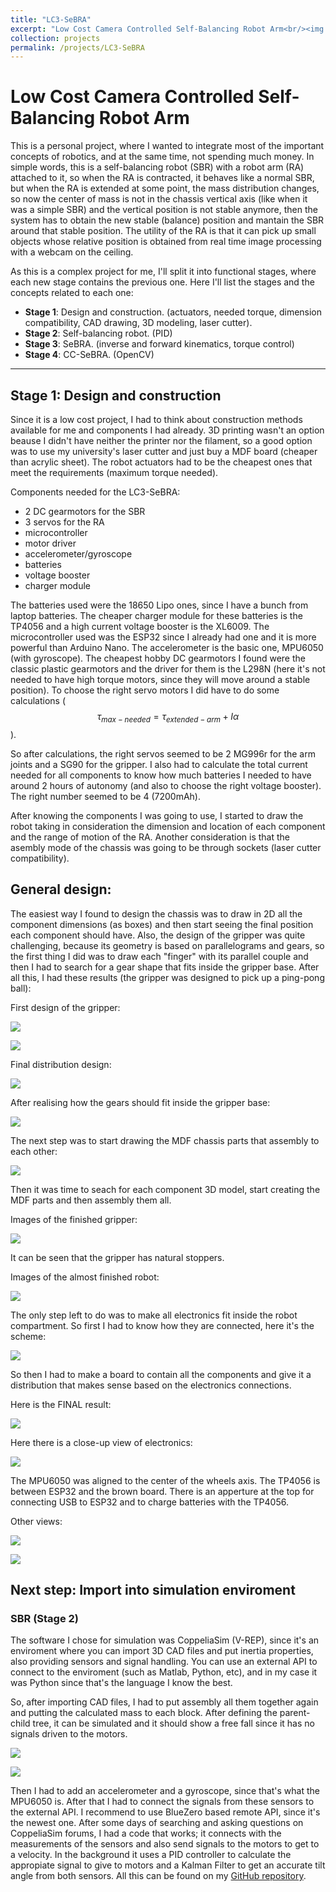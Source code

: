 ```yaml
---
title: "LC3-SeBRA"
excerpt: "Low Cost Camera Controlled Self-Balancing Robot Arm<br/><img src='/images/lc3-sebra.png'>"
collection: projects
permalink: /projects/LC3-SeBRA
---
```




# Low Cost Camera Controlled Self-Balancing Robot Arm

This is a personal project, where I wanted to integrate most of the important concepts of robotics, and at the same time, not spending much money. In simple words, this is a self-balancing robot (SBR) with a robot arm (RA) attached to it, so when the RA is contracted, it behaves like a normal SBR, but when the RA is extended at some point, the mass distribution changes, so now the center of mass is not in the chassis vertical axis (like when it was a simple SBR) and the vertical position is not stable anymore, then the system has to obtain the new stable (balance) position and mantain the SBR around that stable position. The utility of the RA is that it can pick up small objects whose relative position is obtained from real time image processing with a webcam on the ceiling.

As this is a complex project for me, I'll split it into functional stages, where each new stage contains the previous one. Here I'll list the stages and the concepts related to each one:

- **Stage 1**: Design and construction. (actuators, needed torque, dimension compatibility, CAD drawing, 3D modeling, laser cutter).
- **Stage 2**: Self-balancing robot. (PID)
- **Stage 3**: SeBRA. (inverse and forward kinematics, torque control)
- **Stage 4**: CC-SeBRA. (OpenCV)

---

## Stage 1: Design and construction

Since it is a low cost project, I had to think about construction methods available for me and components I had already. 3D printing wasn't an option beause I didn't have neither the printer nor the filament, so a good option was to use my university's laser cutter and just buy a MDF board (cheaper than acrylic sheet). The robot actuators had to be the cheapest ones that meet the requirements (maximum torque needed).

Components needed for the LC3-SeBRA:
- 2 DC gearmotors for the SBR
- 3 servos for the RA
- microcontroller
- motor driver
- accelerometer/gyroscope
- batteries
- voltage booster
- charger module

The batteries used were the 18650 Lipo ones, since I have a bunch from laptop batteries. The cheaper charger module for these batteries is the TP4056 and a high current voltage booster is the XL6009. The microcontroller used was the ESP32 since I already had one and it is more powerful than Arduino Nano. The accelerometer is the basic one, MPU6050 (with gyroscope). The cheapest hobby DC gearmotors I found were the classic plastic gearmotors and the driver for them is the L298N (here it's not needed to have high torque motors, since they will move around a stable position). To choose the right servo motors I did have to do some calculations ($$\tau_{max-needed} = \tau_{extended-arm} + I\alpha$$).

So after calculations, the right servos seemed to be 2 MG996r for the arm joints and a SG90 for the gripper. I also had to calculate the total current needed for all components to know how much batteries I needed to have around 2 hours of autonomy (and also to choose the right voltage booster). The right number seemed to be 4 (7200mAh).

After knowing the components I was going to use, I started to draw the robot taking in consideration the dimension and location of each component and the range of motion of the RA. Another consideration is that the asembly mode of the chassis was going to be through sockets (laser cutter compatibility).

## General design:

The easiest way I found to design the chassis was to draw in 2D all the component dimensions (as boxes) and then start seeing the final position each component should have. Also, the design of the gripper was quite challenging, because its geometry is based on parallelograms and gears, so the first thing I did was to draw each "finger" with its parallel couple and then I had to search for a gear shape that fits inside the gripper base. After all this, I had these results (the gripper was designed to pick up a ping-pong ball):

First design of the gripper:

![](/images/dwg7.png)

![](/images/dwg6.png)

Final distribution design:

![](/images/dwg1.jpg)

After realising how the gears should fit inside the gripper base:

![](/images/dwg2.png)

The next step was to start drawing the MDF chassis parts that assembly to each other:

![](/images/dwg3.jpg)

Then it was time to seach for each component 3D model, start creating the MDF parts and then assembly them all.

Images of the finished gripper:

![](/images/dwg4.png)

It can be seen that the gripper has natural stoppers.

Images of the almost finished robot:

![](/images/dwg5.png)

The only step left to do was to make all electronics fit inside the robot compartment. So first I had to know how they are connected, here it's the scheme:

![](/images/ckt_sebra.png)

So then I had to make a board to contain all the components and give it a distribution that makes sense based on the electronics connections.

Here is the FINAL result:

![](/images/recorte_r1.jpg)

Here there is a close-up view of electronics:

![](/images/ckt_3d.jpg)

The MPU6050 was aligned to the center of the wheels axis. The TP4056 is between ESP32 and the brown board. There is an apperture at the top for connecting USB to ESP32 and to charge batteries with the TP4056.

Other views:

![](/images/recorte_r2.jpg)

![](/images/recorte_r3.jpg)

## Next step: Import into simulation enviroment

### SBR (Stage 2)

The software I chose for simulation was CoppeliaSim (V-REP), since it's an enviroment where you can import 3D CAD files and put inertia properties, also providing sensors and signal handling. You can use an external API to connect to the enviroment (such as Matlab, Python, etc), and in my case it was Python since that's the language I know the best. 

So, after importing CAD files, I had to put assembly all them together again and putting the calculated mass to each block. After defining the parent-child tree, it can be simulated and it should show a free fall since it has no signals driven to the motors.

![](/images/copp1.png)

![](/images/copp4.png)

Then I had to add an accelerometer and a gyroscope, since that's what the MPU6050 is. After that I had to connect the signals from these sensors to the external API. I recommend to use BlueZero based remote API, since it's the newest one. After some days of searching and asking questions on CoppeliaSim forums, I had a code that works; it connects with the measurements of the sensors and also send signals to the motors to get to a velocity. In the background it uses a PID controller to calculate the appropiate signal to give to motors and a Kalman Filter to get an accurate tilt angle from both sensors. All this can be found on my [GitHub repository](https://github.com/dlmed/LC3-SeBRA/blob/master/code/SBR.py).

